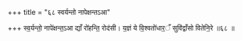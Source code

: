 +++
title = "६८ स्वर्यन्तो नापेक्षन्तऽआ"

+++
स्व॒र्यन्तो॒ नापे॑क्षन्त॒ऽआ द्याँ रो॑हन्ति॒ रोद॑सी। य॒ज्ञं ये वि॒श्वतो॑धार॒ँ सुवि॑द्वाँसो वितेनि॒रे ॥६८ ॥